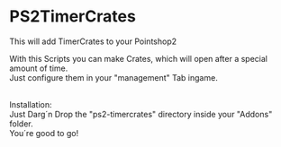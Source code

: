 # PS2TimerCrates
This will add TimerCrates to your Pointshop2

With this Scripts you can make Crates, which will open after a special amount of time. <br>Just configure them in your "management" Tab ingame.

<br>
Installation:
</br> Just Darg´n Drop the "ps2-timercrates" directory inside your "Addons" folder.
<br>
You´re good to go!
